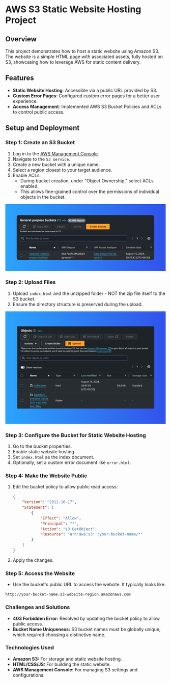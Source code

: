 # AWS S3 Static Website Hosting Project

## Overview
This project demonstrates how to host a static website using Amazon S3. The website is a simple HTML page with associated assets, fully hosted on S3, showcasing how to leverage AWS for static content delivery.

## Features
- **Static Website Hosting**: Accessible via a public URL provided by S3.
- **Custom Error Pages**: Configured custom error pages for a better user experience.
- **Access Management**: Implemented AWS S3 Bucket Policies and ACLs to control public access.


## Setup and Deployment

### Step 1: Create an S3 Bucket
1. Log in to the [AWS Management Console](https://aws.amazon.com/).
2. Navigate to the `S3 service`.
3. Create a new bucket with a unique name.
4. Select a region closest to your target audience.
5. Enable ACLs:
   * During bucket creation, under "Object Ownership," select ACLs enabled.
   * This allows fine-grained control over the permissions of individual objects in the bucket.

![Creating an S3 bucket](Documentation/Images/image1.png)

### Step 2: Upload Files
1. Upload `index.html` and the unzipped folder - NOT the zip file itself to the S3 bucket.
2. Ensure the directory structure is preserved during the upload.


![Upload Website Files to S3](Documentation/Images/image2.png)


### Step 3: Configure the Bucket for Static Website Hosting
1. Go to the bucket properties.
2. Enable static website hosting.
3. Set `index.html` as the index document.
4. Optionally, set a custom error document like `error.html`.

### Step 4: Make the Website Public
1. Edit the bucket policy to allow public read access:
   ```json
   {
       "Version": "2012-10-17",
       "Statement": [
           {
               "Effect": "Allow",
               "Principal": "*",
               "Action": "s3:GetObject",
               "Resource": "arn:aws:s3:::your-bucket-name/*"
           }
       ]
   }
2. Apply the changes.

### Step 5: Access the Website
* Use the bucket's public URL to access the website. It typically looks like:
```
http://your-bucket-name.s3-website-region.amazonaws.com
```
### Challenges and Solutions
* **403 Forbidden Error:** Resolved by updating the bucket policy to allow public access.
* **Bucket Name Uniqueness:** S3 bucket names must be globally unique, which required choosing a distinctive name.

### Technologies Used

* **Amazon S3:** For storage and static website hosting.
* **HTML/CSS/JS:** For building the static website.
* **AWS Management Console:** For managing S3 settings and configurations.
